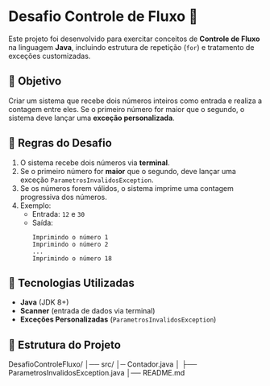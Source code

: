 # Desafio Controle de Fluxo 🚀

Este projeto foi desenvolvido para exercitar conceitos de **Controle de Fluxo** na linguagem **Java**, incluindo estrutura de repetição (`for`) e tratamento de exceções customizadas.

## 📌 Objetivo

Criar um sistema que recebe dois números inteiros como entrada e realiza a contagem entre eles. Se o primeiro número for maior que o segundo, o sistema deve lançar uma **exceção personalizada**.

## 📜 Regras do Desafio

1. O sistema recebe dois números via **terminal**.
2. Se o primeiro número for **maior** que o segundo, deve lançar uma exceção `ParametrosInvalidosException`.
3. Se os números forem válidos, o sistema imprime uma contagem progressiva dos números.
4. Exemplo:
   - Entrada: `12` e `30`
   - Saída:
     ```
     Imprimindo o número 1
     Imprimindo o número 2
     ...
     Imprimindo o número 18
     ```

## 🔧 Tecnologias Utilizadas

- **Java** (JDK 8+)
- **Scanner** (entrada de dados via terminal)
- **Exceções Personalizadas** (`ParametrosInvalidosException`)

## 📁 Estrutura do Projeto
DesafioControleFluxo/ 
│── src/ 
│─ Contador.java 
│   ├── ParametrosInvalidosException.java 
│── README.md

